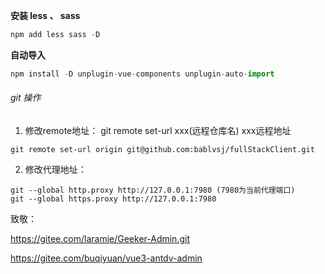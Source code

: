**安装 less 、 sass**

```js
npm add less sass -D
```

**自动导入**

```js
npm install -D unplugin-vue-components unplugin-auto-import
```

###### git 操作

1. 修改remote地址： git remote set-url xxx(远程仓库名) xxx远程地址

```
git remote set-url origin git@github.com:bablvsj/fullStackClient.git
```

2. 修改代理地址：

```
git --global http.proxy http://127.0.0.1:7980 (7980为当前代理端口)
git --global https.proxy http://127.0.0.1:7980 
```

致敬：

[<https://gitee.com/laramie/Geeker-Admin.git>](https://github.com/HalseySpicy/Geeker-Admin.git)

[<https://gitee.com/buqiyuan/vue3-antdv-admin>](https://github.com/buqiyuan/vue3-antdv-admin)
